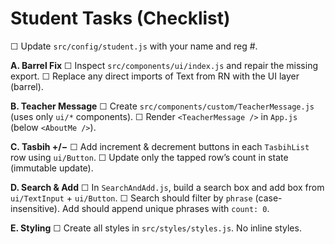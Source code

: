 # Student Tasks (Checklist)

☐ Update `src/config/student.js` with your name and reg #.

**A. Barrel Fix**
☐ Inspect `src/components/ui/index.js` and repair the missing export.
☐ Replace any direct imports of Text from RN with the UI layer (barrel).

**B. Teacher Message**
☐ Create `src/components/custom/TeacherMessage.js` (uses only `ui/*` components).
☐ Render `<TeacherMessage />` in `App.js` (below `<AboutMe />`).

**C. Tasbih +/−**
☐ Add increment & decrement buttons in each `TasbihList` row using `ui/Button`.
☐ Update only the tapped row’s count in state (immutable update).

**D. Search & Add**
☐ In `SearchAndAdd.js`, build a search box and add box from `ui/TextInput` + `ui/Button`.
☐ Search should filter by `phrase` (case-insensitive). Add should append unique phrases with `count: 0`.

**E. Styling**
☐ Create all styles in `src/styles/styles.js`. No inline styles.
